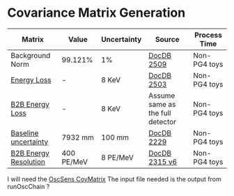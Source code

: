 # Covariance Matrix Generation 

| Matrix | Value | Uncertainty | Source | Process Time |
| --- | --- | --- | --- | --- | 
| Background Norm | 99.121% | 1% | [DocDB 2509](https://docdb.wlab.yale.edu/prospect/ShowDocument?docid=2509)| Non-PG4 toys | |
| [Energy Loss](cov/EnergyLoss.md) | - | 8 KeV | [DocDB 2503](https://docdb.wlab.yale.edu/prospect/ShowDocument?docid=2503)| Non-PG4 toys | ~1 min |
| [B2B Energy Loss](cov/EnergyLossB2B.md) | - | 8 KeV | Assume same as the full detector | Non-PG4 toys | ~60 mins |
| [Baseline uncertainty](cov/BaselineUncertainty.md) | 7932 mm | 100 mm | [DocDB 2229](https://docdb.wlab.yale.edu/prospect/ShowDocument?docid=2229) | Non-PG4 toys | |
| [B2B Energy Resolution](cov/EnergyResolutionB2B.md) | 400 PE/MeV | 8 PE/MeV | [DocDB 2315 v6](https://docdb.wlab.yale.edu/prospect/ShowDocument?docid=2315)  | Non-PG4 toys | |

I will need the [OscSens CovMatrix](https://github.com/PROSPECT-collaboration/OscSens_CovMatrix)
The input file needed is the output from runOscChain ?
